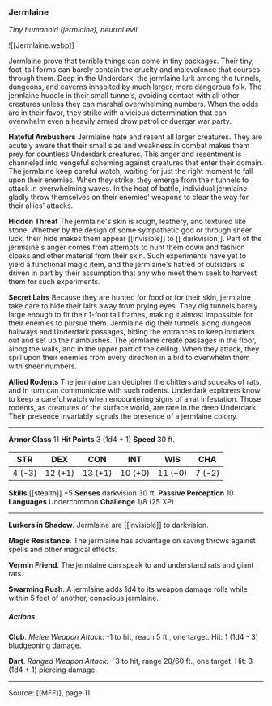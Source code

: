 ### Jermlaine
_Tiny humanoid (jermlaine), neutral evil_

![[Jermlaine.webp]]

Jermlaine prove that terrible things can come in tiny packages. Their tiny, foot-tall forms can barely contain the cruelty and malevolence that courses through them. Deep in the Underdark, the jermlaine lurk among the tunnels, dungeons, and caverns inhabited by much larger, more dangerous folk. The jermlaine huddle in their small tunnels, avoiding contact with all other creatures unless they can marshal overwhelming numbers. When the odds are in their favor, they strike with a vicious determination that can overwhelm even a heavily armed drow patrol or duergar war party.

**Hateful Ambushers** Jermlaine hate and resent all larger creatures. They are acutely aware that their small size and weakness in combat makes them prey for countless Underdark creatures. This anger and resentment is channeled into vengeful scheming against creatures that enter their domain. The jermlaine keep careful watch, waiting for just the right moment to fall upon their enemies. When they strike, they emerge from their tunnels to attack in overwhelming waves. In the heat of battle, individual jermlaine gladly throw themselves on their enemies' weapons to clear the way for their allies' attacks.

**Hidden Threat** The jermlaine's skin is rough, leathery, and textured like stone. Whether by the design of some sympathetic god or through sheer luck, their hide makes them appear [[invisible]] to [[ darkvision]]. Part of the jermlaine's anger comes from attempts to hunt them down and fashion cloaks and other material from their skin. Such experiments have yet to yield a functional magic item, and the jermlaine's hatred of outsiders is driven in part by their assumption that any who meet them seek to harvest them for such experiments.

**Secret Lairs** Because they are hunted for food or for their skin, jermlaine take care to hide their lairs away from prying eyes. They dig tunnels barely large enough to fit their 1-foot tall frames, making it almost impossible for their enemies to pursue them. Jermlaine dig their tunnels along dungeon hallways and Underdark passages, hiding the entrances to keep intruders out and set up their ambushes. The jermlaine create passages in the floor, along the walls, and in the upper part of the ceiling. When they attack, they spill upon their enemies from every direction in a bid to overwhelm them with sheer numbers.

**Allied Rodents** The jermlaine can decipher the chitters and squeaks of rats, and in turn can communicate with such rodents. Underdark explorers know to keep a careful watch when encountering signs of a rat infestation. Those rodents, as creatures of the surface world, are rare in the deep Underdark. Their presence invariably signals the presence of a jermlaine colony.

---

**Armor Class** 11
**Hit Points** 3 (1d4 + 1)
**Speed** 30 ft.

| STR     | DEX     | CON     | INT     | WIS     | CHA     |
|---------|---------|---------|---------|---------|---------|
| 4 (-3) | 12 (+1) | 13 (+1) | 10 (+0) | 11 (+0) | 7 (-2) |

**Skills** [[stealth]] +5
**Senses** darkvision 30 ft.
**Passive Perception** 10
**Languages** Undercommon
**Challenge** 1/8 (25 XP)

---

**Lurkers in Shadow**. Jermlaine are [[invisible]] to darkvision.

**Magic Resistance**. The jermlaine has advantage on saving throws against spells and other magical effects.

**Vermin Friend**. The jermlaine can speak to and understand rats and giant rats.

**Swarming Rush**. A jermlaine adds 1d4 to its weapon damage rolls while within 5 feet of another, conscious jermlaine.

##### Actions
**Club**. _Melee Weapon Attack:_ -1 to hit, reach 5 ft., one target. Hit: 1 (1d4 - 3) bludgeoning damage.

**Dart**. _Ranged Weapon Attack:_ +3 to hit, range 20/60 ft., one target. Hit: 3 (1d4 + 1) piercing damage.


---

Source: [[MFF]], page 11